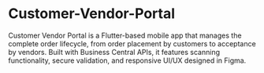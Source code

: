 # Customer-Vendor-Portal
Customer Vendor Portal is a Flutter-based mobile app that manages the complete order lifecycle, from order placement by customers to acceptance by vendors. Built with Business Central APIs, it features scanning functionality, secure validation, and responsive UI/UX designed in Figma.
